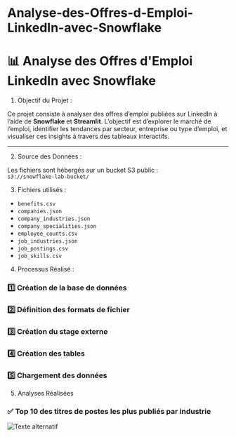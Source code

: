 # Analyse-des-Offres-d-Emploi-LinkedIn-avec-Snowflake
# 📊 Analyse des Offres d'Emploi LinkedIn avec Snowflake

1.  Objectif du Projet :

Ce projet consiste à analyser des offres d’emploi publiées sur LinkedIn à l’aide de **Snowflake** et **Streamlit**. L’objectif est d’explorer le marché de l’emploi, identifier les tendances par secteur, entreprise ou type d’emploi, et visualiser ces insights à travers des tableaux interactifs.

---

2. Source des Données :

Les fichiers sont hébergés sur un bucket S3 public :  
`s3://snowflake-lab-bucket/`


3. Fichiers utilisés :
- `benefits.csv`
- `companies.json`
- `company_industries.json`
- `company_specialities.json`
- `employee_counts.csv`
- `job_industries.json`
- `job_postings.csv`
- `job_skills.csv`



4. Processus Réalisé : 

### 1️⃣ Création de la base de données
### 2️⃣ Définition des formats de fichier
### 3️⃣ Création du stage externe
### 4️⃣ Création des tables
### 5️⃣ Chargement des données

5. Analyses Réalisées
  ### ✅ Top 10 des titres de postes les plus publiés par industrie
  ![Texte alternatif](résultats%20obtenus/visualisation1.png)


